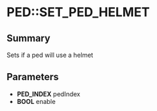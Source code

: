 # PED::SET_PED_HELMET

## Summary
Sets if a ped will use a helmet

## Parameters
* **PED_INDEX** pedIndex
* **BOOL** enable